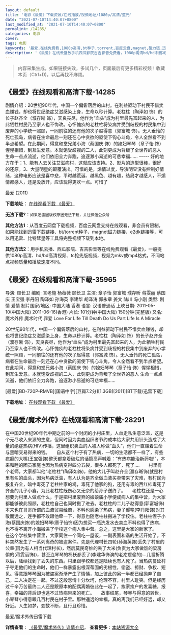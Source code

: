 ```yaml
---
layout: default
title: '电影《最爱》下载资源/在线播放/视频地址/1080p/高清/蓝光'
date: "2021-07-10T14:40:07+0800"
last_modified_at: "2021-07-10T14:40:07+0800"
permalink: /14285/
categories: 电影
cover:
tags: 电影
keywords: '最爱,在线免费看,1080p高清,bt种子,torrent,百度云盘,magnet,磁力链,迅雷下载资源'
description: '《最爱》在线云播放手机西瓜影院吉吉影音免费看，1080p高清bd/hd未删减完整版和tc抢先枪版，mkv/mp4格式，附带bt/torrent种子、magnet/磁力链、百度云盘、网盘资源迅雷下载链接'
---
```


>内容采集生成，如果链接失效，多试几个，页面最后有更多精彩视频！收藏本页（Ctrl+D)，以后再找不麻烦。


## 《最爱》在线观看和高清下载-14285

剧情介绍：20世纪90年代，中国一个偏僻落后的山村。在利益驱动下村民不惜卖血赚钱，却也将世纪绝症艾滋感染上身，生命以秒计算。老柱柱（陶泽如 饰）的长子赵齐全（濮存晰 饰），天良丧尽，他作为“血头”成为村里最先富起来的人，为此牺牲村民乃至家人也不悔改。心怀愧疚的老柱柱将染病并受到歧视的村民集中到废弃的小学统一照顾，一同前往的还有他的次子赵得意（郭富城 饰）。无人垂怜的死亡孤岛，病者在生命最后一刻还在心中贪欲的驱使下钩心斗角，令人全然看不到半点希望。在此期间，得意和堂兄弟小海（蔡国庆 饰）的媳妇琴琴（章子怡 饰）惺惺相惜，到互生爱意。本就饱受歧视的二人，此刻更成为背叛了全世界的恶人  　　生命一点点流逝，他们依旧全力奔跑，追逐渺小易逝的可悲幸福…… ----- 好的地方在于：1、能有人去关注艾滋病村，这就应该支持。2、影片的造型很棒，很好的还原。3、大量明星的颠覆演出。可惜的是，煽情过度，导演明显没有控制好情绪，这种电影应该是喜中悲，平时越荒诞、越黑色、越有趣，结局才越感人，不煽情都感人，还是没放开，应该玩得更欢一点。可惜了


最爱 (2011)

**下载地址**： [在线观看下载 《最爱》](https://www.btbtdy.me/btdy/dy5315.html) 


**无法下载?**：`如果迅雷因版权原因无法下载，关注微信公众号 `

**其他方法1**：从百度云网盘下载视频，百度云网盘支持在线观看，非会员有限制，如果能找到迅雷下载链接、bt/torrent种子、magnet磁力链接、e2dk链接等，可以用迅雷、比特彗星等工具将完整视频下载到本地。

**其他方法2**：用手机云播、西瓜影院、吉吉影音等在线免费观看《最爱》，一般提供1080p高清、hd/bd高清视频、tc抢先版视频，视频为mkv或mp4格式，不同站点视频质量和播放速度不同。


## 《最爱》在线观看和高清下载-35965

导演: 顾长卫 编剧: 言老施 杨薇薇 顾长卫 主演: 章子怡 郭富城 濮存昕 蒋雯丽 蔡国庆 王宝强 李丹阳 陶泽如 孙海英 李建华 胡泽涛 郭永章 姜文 陆川 冯小刚 类型: 剧情 爱情 制片国家/地区: 中国大陆 香港 语言: 汉语普通话 上映日期: 2011-05-10(中国大陆) 2011-06-16(香港) 片长: 101分钟(中国大陆) 150分钟(完整版) 又名: 魔术外传 魔术时代 罪爱 Love For Life Till Death Do Us Part Life Is A Miracle

20世纪90年代，中国一个偏僻落后的山村。在利益驱动下村民不惜卖血赚钱，却也将世纪绝症艾滋感染上身，生命以秒计算。老柱柱（陶泽如 饰）的长子赵齐全（濮存晰 饰），天良丧尽，他作为“血头”成为村里最先富起来的人，为此牺牲村民乃至家人也不悔改。心怀愧疚的老柱柱将染病并受到歧视的村民集中到废弃的小学统一照顾，一同前往的还有他的次子赵得意（郭富城 饰）。无人垂怜的死亡孤岛，病者在生命最后一刻还在心中贪欲的驱使下钩心斗角，令人全然看不到半点希望。在此期间，得意和堂兄弟小海（蔡国庆 饰）的媳妇琴琴（章子怡 饰）惺惺相惜，到互生爱意。本就饱受歧视的二人，此刻更成为背叛了全世界的恶人 生命一点点流逝，他们依旧全力奔跑，追逐渺小易逝的可悲幸福……


[最爱][BD-720P-RMVB][国语中字][豆瓣7.2分][1.3GB][2011][BT下载/迅雷下载]

**下载地址**： [在线观看下载 《最爱》](https://www.btdx8.com/torrent/love_for_life_2011.html) 


## 《最爱/魔术外传》在线观看和高清下载-28291

在中国20世纪90年代中期之前的一个封闭的小村庄里，人血走私生意泛滥，这是个无尽收入来源的生意，但同时因为卖血组织者节约成本给大家共用针头造成了大量的绝症热病(HIV)传播，这里组织卖血的人被人称做“血头&rdquo;，他们一直赚着生命与黑暗交易得来的钱。</div>　　自从这个村子有了热病，一切的生活都不一样了，有些疯癫的大嘴(王宝强饰)整天都拿着破烂的话筒高声喊着：&ldquo;有热病能治新药啦!”，本来和睦的团员家庭也因为热病变得四分五裂，很多人都死了，死了....　　村里有个老师，大家都叫他“老柱柱&rdquo;(陶泽如饰)，他的大儿子叫赵齐全(濮存晰饰)就是村里有名的血头，因为热病泛滥，有人认为是齐全做血液买卖带来了灾难，有村民为报复齐全，暗中毒死了老柱柱家的鸡，毒死了他家的狗，还用有毒的西红柿毒死了齐全的儿子小鑫，为此老柱柱既伤心又无奈的给孙子送终了。</div>　　老柱柱还是一心想要为村里人做点什么，于是把村里废弃的娘娘庙小学便成病人的集中营，为大家都能够彼此照顾，老柱柱自己也同时搬了进去。老柱柱的二儿子赵得意(郭富城饰)本来也在哥哥所谓的血液贸易经商，不料也感染了热病，妻子郝艳(李丹阳饰)对其敬而远之，连手都不敢跟他牵一下，得意也随老柱柱搬进了学校住。老柱柱侄子小海(蔡国庆饰)的媳妇琴琴(章子怡饰)因为想买一瓶洗发水去卖血不料也得了热病，也不得不离开小海搬进了学校这个病人集中营。总之，这里是大家的新家了。</div>　　在这个学校集中营里，大家同住一个同吃一屋饭，一副表面和谐的生活开始了。不料突然发生了一系列离奇的被盗案件。先是代理村长四轮(孙海英饰)丢失了村里的公章(因为有人相当代理村长)，然后莫民奇妙的丢了大米(负责为大家做饭的梁房偷的(蒋雯丽饰))，甚至连琴琴的棉袄都丢了(李建华饰演的老疙瘩偷的)...几番折腾以后，陆续找到了丢失的东西。村里跟学校都还是陆续也有人死了。当热病蔓延村子夺走他们的生命时，他们一样暴露出根深蒂固的劣根性，偷盗、掠财、争权、短见。得意跟琴琴因为被盗案渐渐产生了情愫，加上彼此的另一半都已经抛弃了自己，二人决定在一起。不过这段恋情十分坎坷，伦理不容，村里人耻笑。但是经历过千辛万苦最终二人还是跟原本的配偶离婚彼此在一起了，挨家挨户的发喜糖，报喜，幸福的背后却也逃不过热病带来的死亡。</div>　　故事结尾，琴琴与得意的转世，小琴琴小得意跟几百村民在村子里。那种遥远的幸福，真的离我们已经好远，却又好近。人生如梦，变数不断，且行且珍惜。</div>


最爱/魔术外传迅雷下载

**详情查看**： [《最爱/魔术外传》详情介绍](/movie/28291/)， **查看更多**：[本站资源大全](/movie/t/all/)

